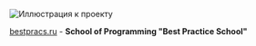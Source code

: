 
![Иллюстрация к проекту](https://github.com/BestPracticeSchool/BaseProgramming/blob/master/Pictures/vkCover.png)

[bestpracs.ru](https://bestpracs.ru/) - **School of Programming "Best Practice School"**
